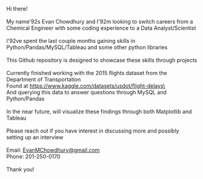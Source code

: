  Hi there! \
\
My name\'92s Evan Chowdhury and I\'92m looking to switch careers from a Chemical Engineer with some coding experience to a Data Analyst/Scientist\
\
I\'92ve spent the last couple months gaining skills in Python/Pandas/MySQL/Tableau and some other python libraries\
\
This Github repository is designed to showcase these skills through projects\
\
Currently finished working with the 2015 flights dataset from the Department of Transportation\
Found at https://www.kaggle.com/datasets/usdot/flight-delays\
\
And querying this data to answer questions through MySQL and Python/Pandas \
\
In the near future, will visualize these findings through both Matplotlib and Tableau \
\
Please reach out if you have interest in discussing more and possibly setting up an interview\
\
Email: EvanMChowdhury@gmail.com\
Phone: 201-250-0170\
\
Thank you!
